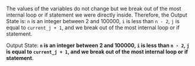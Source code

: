 The values of the variables do not change but we break out of the most internal loop or if statement we were directly inside. Therefore, the Output State is: `n` is an integer between 2 and 100000, `i` is less than `n - 2`, `j` is equal to `current_j + 1`, and we break out of the most internal loop or if statement.

Output State: **`n` is an integer between 2 and 100000, `i` is less than `n - 2`, `j` is equal to `current_j + 1`, and we break out of the most internal loop or if statement.**
